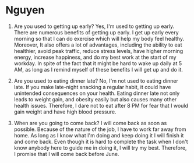 # Nguyen

1. Are you used to getting up early?
Yes, I'm used to getting up early. There are numerous benefits of getting up early. I get up early every morning so that I can do exercise which will help my body feel healthy. Moreover, It also offers a lot of advantages, including the ability to eat healthier, avoid peak traffic, reduce stress levels, have higher morning energy, increase happiness, and do my best work at the start of my workday. In spite of the fact that it might be hard to wake up daily at 5 AM, as long as I remind myself of these benefits I will get up and do it.   

2. Are you used to eating dinner late?
No, I'm not used to eating dinner late. If you make late-night snacking a regular habit, it could have unintended consequences on your health. Eating dinner late not only leads to weight gain, and obesity easily but also causes many other health issues. Therefore, I dare not to eat after 8 PM for fear that I would gain weight and have high blood pressure.

3. When are you going to come back?
I will come back as soon as possible. Because of the nature of the job, I have to work far away from home. As long as I know what I'm doing and keep doing it I will finish it and come back. Even though it is hard to complete the task when I don't know anybody here to guide me in doing it, I will try my best. Therefore, I promise that I will come back before June.